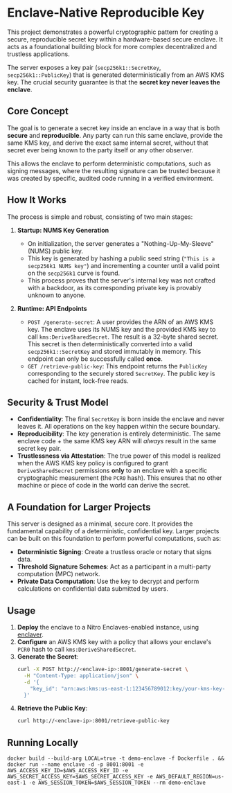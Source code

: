 # Enclave-Native Reproducible Key

This project demonstrates a powerful cryptographic pattern for creating a secure, reproducible secret key within a hardware-based secure enclave. It acts as a foundational building block for more complex decentralized and trustless applications.

The server exposes a key pair (`secp256k1::SecretKey`, `secp256k1::PublicKey`) that is generated deterministically from an AWS KMS key. The crucial security guarantee is that the **secret key never leaves the enclave**.

## Core Concept

The goal is to generate a secret key inside an enclave in a way that is both **secure** and **reproducible**. Any party can run this same enclave, provide the same KMS key, and derive the exact same internal secret, without that secret ever being known to the party itself or any other observer.

This allows the enclave to perform deterministic computations, such as signing messages, where the resulting signature can be trusted because it was created by specific, audited code running in a verified environment.

## How It Works

The process is simple and robust, consisting of two main stages:

1.  **Startup: NUMS Key Generation**
    *   On initialization, the server generates a "Nothing-Up-My-Sleeve" (NUMS) public key.
    *   This key is generated by hashing a public seed string (`"This is a secp256k1 NUMS key"`) and incrementing a counter until a valid point on the `secp256k1` curve is found.
    *   This process proves that the server's internal key was not crafted with a backdoor, as its corresponding private key is provably unknown to anyone.

2.  **Runtime: API Endpoints**
    *   `POST /generate-secret`: A user provides the ARN of an AWS KMS key. The enclave uses its NUMS key and the provided KMS key to call `kms:DeriveSharedSecret`. The result is a 32-byte shared secret. This secret is then deterministically converted into a valid `secp256k1::SecretKey` and stored immutably in memory. This endpoint can only be successfully called **once**.
    *   `GET /retrieve-public-key`: This endpoint returns the `PublicKey` corresponding to the securely stored `SecretKey`. The public key is cached for instant, lock-free reads.

## Security & Trust Model

*   **Confidentiality**: The final `SecretKey` is born inside the enclave and never leaves it. All operations on the key happen within the secure boundary.
*   **Reproducibility**: The key generation is entirely deterministic. The same enclave code + the same KMS key ARN will *always* result in the same secret key pair.
*   **Trustlessness via Attestation**: The true power of this model is realized when the AWS KMS key policy is configured to grant `DeriveSharedSecret` permissions **only** to an enclave with a specific cryptographic measurement (the `PCR0` hash). This ensures that no other machine or piece of code in the world can derive the secret.

## A Foundation for Larger Projects

This server is designed as a minimal, secure core. It provides the fundamental capability of a deterministic, confidential key. Larger projects can be built on this foundation to perform powerful computations, such as:

*   **Deterministic Signing**: Create a trustless oracle or notary that signs data.
*   **Threshold Signature Schemes**: Act as a participant in a multi-party computation (MPC) network.
*   **Private Data Computation**: Use the key to decrypt and perform calculations on confidential data submitted by users.

## Usage

1.  **Deploy** the enclave to a Nitro Enclaves-enabled instance, using [enclaver](https://github.com/enclaver-io/enclaver/tree/ef82f1490857e7550b1974f6b9f6dda6ae103685).
2.  **Configure** an AWS KMS key with a policy that allows your enclave's `PCR0` hash to call `kms:DeriveSharedSecret`.
3.  **Generate the Secret**:
    ```bash
    curl -X POST http://<enclave-ip>:8001/generate-secret \
      -H "Content-Type: application/json" \
      -d '{
        "key_id": "arn:aws:kms:us-east-1:123456789012:key/your-kms-key-id"
      }'
    ```
4.  **Retrieve the Public Key**:
    ```bash
    curl http://<enclave-ip>:8001/retrieve-public-key
    ```

## Running Locally

```
docker build --build-arg LOCAL=true -t demo-enclave -f Dockerfile . && docker run --name enclave -d -p 8001:8001 -e AWS_ACCESS_KEY_ID=$AWS_ACCESS_KEY_ID -e AWS_SECRET_ACCESS_KEY=$AWS_SECRET_ACCESS_KEY -e AWS_DEFAULT_REGION=us-east-1 -e AWS_SESSION_TOKEN=$AWS_SESSION_TOKEN --rm demo-enclave
```